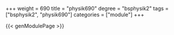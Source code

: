 +++
weight = 690
title = "physik690"
degree = "bsphysik2"
tags = ["bsphysik2", "physik690"]
categories = ["module"]
+++

{{< genModulePage >}}
